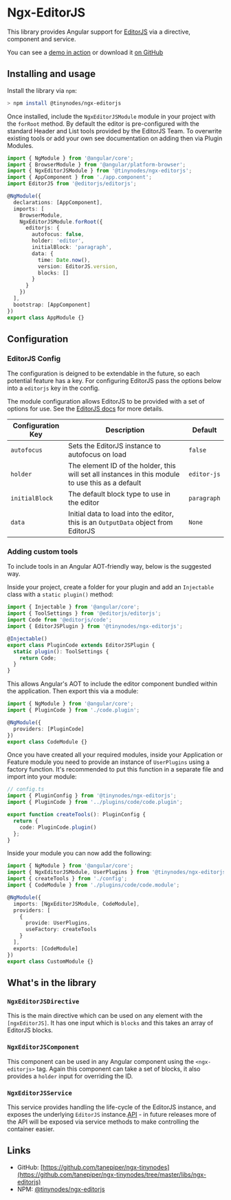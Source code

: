 # Ngx-EditorJS

This library provides Angular support for [EditorJS](https://editojs.io) via a directive, component and service.

You can see a [demo in action](https://tinynodes-ngx.firebaseapp.com/ngx-editorjs-demo) or download it
[on GitHub](https://github.com/tanepiper/ngx-tinynodes/tree/master/libs/ngx-editorjs)

## Installing and usage

Install the library via `npm`:

```bash
> npm install @tinynodes/ngx-editorjs
```

Once installed, include the `NgxEditorJSModule` module in your project with the `forRoot` method. By default the editor is pre-configured with the standard Header and List tools provided by the EditorJS Team. To overwrite existing tools or add your own see documentation on adding then via Plugin Modules.

```ts
import { NgModule } from '@angular/core';
import { BrowserModule } from '@angular/platform-browser';
import { NgxEditorJSModule } from '@tinynodes/ngx-editorjs';
import { AppComponent } from './app.component';
import EditorJS from '@editorjs/editorjs';

@NgModule({
  declarations: [AppComponent],
  imports: [
    BrowserModule,
    NgxEditorJSModule.forRoot({
      editorjs: {
        autofocus: false,
        holder: 'editor',
        initialBlock: 'paragraph',
        data: {
          time: Date.now(),
          version: EditorJS.version,
          blocks: []
        }
      }
    })
  ],
  bootstrap: [AppComponent]
})
export class AppModule {}
```

## Configuration

### EditorJS Config

The configuration is deigned to be extendable in the future, so each potential feature has a key. For configuring EditorJS pass the options below into a `editorjs` key in the config.

The module configuration allows EditorJS to be provided with a set of options for use. See the [EditorJS docs](https://editorjs.io/configuration) for more details.

| Configuration Key | Description                                                                                       | Default     |
| ----------------- | ------------------------------------------------------------------------------------------------- | ----------- |
| `autofocus`       | Sets the EditorJS instance to autofocus on load                                                   | `false`     |
| `holder`          | The element ID of the holder, this will set all instances in this module to use this as a default | `editor-js` |
| `initialBlock`    | The default block type to use in the editor                                                       | `paragraph` |
| `data`            | Initial data to load into the editor, this is an `OutputData` object from EditorJS                | `None`      |

### Adding custom tools

To include tools in an Angular AOT-friendly way, below is the suggested way.

Inside your project, create a folder for your plugin and add an `Injectable` class with a `static plugin()` method:

```ts
import { Injectable } from '@angular/core';
import { ToolSettings } from '@editorjs/editorjs';
import Code from '@editorjs/code';
import { EditorJSPlugin } from '@tinynodes/ngx-editorjs';

@Injectable()
export class PluginCode extends EditorJSPlugin {
  static plugin(): ToolSettings {
    return Code;
  }
}
```

This allows Angular's AOT to include the editor component bundled within the application. Then export this via a module:

```ts
import { NgModule } from '@angular/core';
import { PluginCode } from './code.plugin';

@NgModule({
  providers: [PluginCode]
})
export class CodeModule {}
```

Once you have created all your required modules, inside your Application or Feature module you need to provide an instance of `UserPlugins` using a factory function. It's recommended to put this function in a separate file and import into your module:

```ts
// config.ts
import { PluginConfig } from '@tinynodes/ngx-editorjs';
import { PluginCode } from '../plugins/code/code.plugin';

export function createTools(): PluginConfig {
  return {
    code: PluginCode.plugin()
  };
}
```

Inside your module you can now add the following:

```ts
import { NgModule } from '@angular/core';
import { NgxEditorJSModule, UserPlugins } from '@tinynodes/ngx-editorjs';
import { createTools } from './config';
import { CodeModule } from './plugins/code/code.module';

@NgModule({
  imports: [NgxEditorJSModule, CodeModule],
  providers: [
    {
      provide: UserPlugins,
      useFactory: createTools
    }
  ],
  exports: [CodeModule]
})
export class CustomModule {}
```

## What's in the library

### `NgxEditorJSDirective`

This is the main directive which can be used on any element with the `[ngxEditorJS]`. It has one input which is `blocks` and this takes an array of EditorJS blocks.

### `NgxEditorJSComponent`

This component can be used in any Angular component using the `<ngx-editorjs>` tag. Again this component can take a set of blocks, it also provides a `holder` input for overriding the ID.

### `NgxEditorJSService`

This service provides handling the life-cycle of the EditorJS instance, and exposes the underlying `EditorJS` instance.[API](https://editorjs.io/api) - in future releases more of the API will be exposed via service methods to make controlling the container easier.

## Links

- GitHub: [https://github.com/tanepiper/ngx-tinynodes](https://github.com/tanepiper/ngx-tinynodes/tree/master/libs/ngx-editorjs)
- NPM: [@tinynodes/ngx-editorjs](https://www.npmjs.com/package/@tinynodes/ngx-editorjs)
